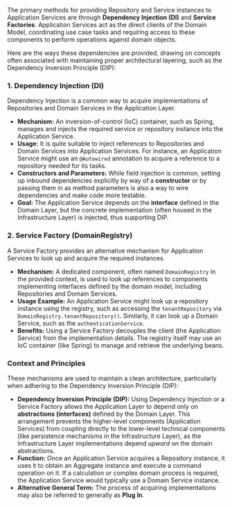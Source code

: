 The primary methods for providing Repository and Service instances to Application Services are through **Dependency Injection (DI)** and **Service Factories**. Application Services act as the direct clients of the Domain Model, coordinating use case tasks and requiring access to these components to perform operations against domain objects.

Here are the ways these dependencies are provided, drawing on concepts often associated with maintaining proper architectural layering, such as the Dependency Inversion Principle (DIP):

### 1. Dependency Injection (DI)

Dependency Injection is a common way to acquire implementations of Repositories and Domain Services in the Application Layer.

*   **Mechanism:** An inversion-of-control (IoC) container, such as Spring, manages and injects the required service or repository instance into the Application Service.
*   **Usage:** It is quite suitable to inject references to Repositories and Domain Services into Application Services. For instance, an Application Service might use an `@Autowired` annotation to acquire a reference to a repository needed for its tasks.
*   **Constructors and Parameters:** While field injection is common, setting up inbound dependencies explicitly by way of a **constructor** or by passing them in as method parameters is also a way to wire dependencies and make code more testable.
*   **Goal:** The Application Service depends on the **interface** defined in the Domain Layer, but the concrete implementation (often housed in the Infrastructure Layer) is injected, thus supporting DIP.

### 2. Service Factory (DomainRegistry)

A Service Factory provides an alternative mechanism for Application Services to look up and acquire the required instances.

*   **Mechanism:** A dedicated component, often named `DomainRegistry` in the provided context, is used to look up references to components implementing interfaces defined by the domain model, including Repositories and Domain Services.
*   **Usage Example:** An Application Service might look up a repository instance using the registry, such as accessing the `tenantRepository` via `DomainRegistry.tenantRepository()`. Similarly, it can look up a Domain Service, such as the `authenticationService`.
*   **Benefits:** Using a Service Factory decouples the client (the Application Service) from the implementation details. The registry itself may use an IoC container (like Spring) to manage and retrieve the underlying beans.

### Context and Principles

These mechanisms are used to maintain a clean architecture, particularly when adhering to the Dependency Inversion Principle (DIP):

*   **Dependency Inversion Principle (DIP):** Using Dependency Injection or a Service Factory allows the Application Layer to depend only on **abstractions (interfaces)** defined by the Domain Layer. This arrangement prevents the higher-level components (Application Services) from coupling directly to the lower-level technical components (like persistence mechanisms in the Infrastructure Layer), as the Infrastructure Layer implementations depend *upward* on the domain abstractions.
*   **Function:** Once an Application Service acquires a Repository instance, it uses it to obtain an Aggregate instance and execute a command operation on it. If a calculation or complex domain process is required, the Application Service would typically use a Domain Service instance.
*   **Alternative General Term:** The process of acquiring implementations may also be referred to generally as **Plug In**.

